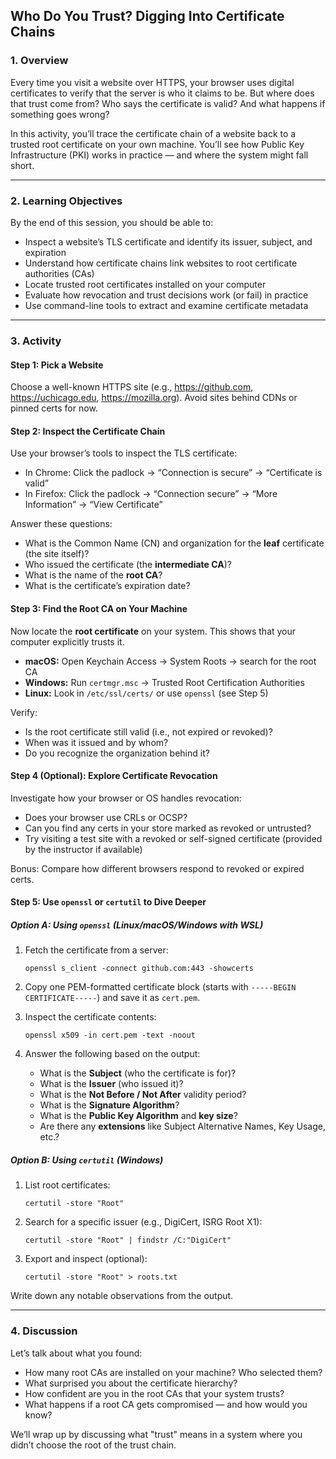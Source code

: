 ## Who Do You Trust? Digging Into Certificate Chains

### 1. Overview

Every time you visit a website over HTTPS, your browser uses digital certificates to verify that the server is who it claims to be. But where does that trust come from? Who says the certificate is valid? And what happens if something goes wrong?

In this activity, you’ll trace the certificate chain of a website back to a trusted root certificate on your own machine. You’ll see how Public Key Infrastructure (PKI) works in practice — and where the system might fall short.

---

### 2. Learning Objectives

By the end of this session, you should be able to:

- Inspect a website’s TLS certificate and identify its issuer, subject, and expiration  
- Understand how certificate chains link websites to root certificate authorities (CAs)  
- Locate trusted root certificates installed on your computer  
- Evaluate how revocation and trust decisions work (or fail) in practice  
- Use command-line tools to extract and examine certificate metadata  

---

### 3. Activity

#### Step 1: Pick a Website

Choose a well-known HTTPS site (e.g., https://github.com, https://uchicago.edu, https://mozilla.org). Avoid sites behind CDNs or pinned certs for now.

#### Step 2: Inspect the Certificate Chain

Use your browser’s tools to inspect the TLS certificate:

- In Chrome: Click the padlock → “Connection is secure” → “Certificate is valid”  
- In Firefox: Click the padlock → “Connection secure” → “More Information” → “View Certificate”

Answer these questions:

- What is the Common Name (CN) and organization for the **leaf** certificate (the site itself)?  
- Who issued the certificate (the **intermediate CA**)?  
- What is the name of the **root CA**?  
- What is the certificate’s expiration date?

#### Step 3: Find the Root CA on Your Machine

Now locate the **root certificate** on your system. This shows that your computer explicitly trusts it.

- **macOS:** Open Keychain Access → System Roots → search for the root CA  
- **Windows:** Run `certmgr.msc` → Trusted Root Certification Authorities  
- **Linux:** Look in `/etc/ssl/certs/` or use `openssl` (see Step 5)

Verify:

- Is the root certificate still valid (i.e., not expired or revoked)?  
- When was it issued and by whom?  
- Do you recognize the organization behind it?

#### Step 4 (Optional): Explore Certificate Revocation

Investigate how your browser or OS handles revocation:

- Does your browser use CRLs or OCSP?  
- Can you find any certs in your store marked as revoked or untrusted?  
- Try visiting a test site with a revoked or self-signed certificate (provided by the instructor if available)

Bonus: Compare how different browsers respond to revoked or expired certs.

#### Step 5: Use `openssl` or `certutil` to Dive Deeper

##### Option A: Using `openssl` (Linux/macOS/Windows with WSL)

1. Fetch the certificate from a server:
   ```
   openssl s_client -connect github.com:443 -showcerts
   ```

2. Copy one PEM-formatted certificate block (starts with `-----BEGIN CERTIFICATE-----`) and save it as `cert.pem`.

3. Inspect the certificate contents:
   ```
   openssl x509 -in cert.pem -text -noout
   ```

4. Answer the following based on the output:
   - What is the **Subject** (who the certificate is for)?
   - What is the **Issuer** (who issued it)?
   - What is the **Not Before / Not After** validity period?
   - What is the **Signature Algorithm**?
   - What is the **Public Key Algorithm** and **key size**?
   - Are there any **extensions** like Subject Alternative Names, Key Usage, etc.?

##### Option B: Using `certutil` (Windows)

1. List root certificates:
   ```
   certutil -store "Root"
   ```

2. Search for a specific issuer (e.g., DigiCert, ISRG Root X1):
   ```
   certutil -store "Root" | findstr /C:"DigiCert"
   ```

3. Export and inspect (optional):
   ```
   certutil -store "Root" > roots.txt
   ```

Write down any notable observations from the output.

---

### 4. Discussion

Let’s talk about what you found:

- How many root CAs are installed on your machine? Who selected them?  
- What surprised you about the certificate hierarchy?  
- How confident are you in the root CAs that your system trusts?  
- What happens if a root CA gets compromised — and how would you know?

We’ll wrap up by discussing what "trust" means in a system where you didn’t choose the root of the trust chain.
